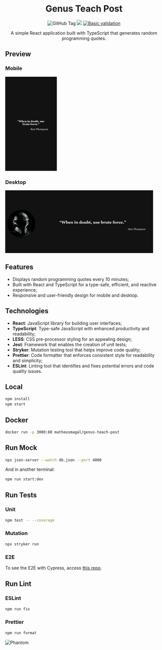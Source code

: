 <div align="center">

# Genus Teach Post

![GitHub Tag](https://img.shields.io/github/v/tag/matheusmfranco/genus-teach-post) ![](https://img.shields.io/badge/Framework-react-brightgreen) [![Basic validation](https://github.com/actions/labeler/actions/workflows/basic-validation.yml/badge.svg?branch=main)](https://github.com/actions/labeler/actions/workflows/basic-validation.yml)

A simple React application built with TypeScript that generates random programming quotes.

</div>

## Preview

### Mobile

<img src="/prints/mobile.png" height="300" />

### Desktop

<img src="/prints/desktop.png" height="200" />

## Features

- Displays random programming quotes every 10 minutes;
- Built with React and TypeScript for a type-safe, efficient, and reactive experience;
- Responsive and user-friendly design for mobile and desktop.

## Technologies

- **React**: JavaScript library for building user interfaces;
- **TypeScript**: Type-safe JavaScript with enhanced productivity and readability;
- **LESS**: CSS pre-processor styling for an appealing design;
- **Jest**: Framework that enables the creation of unit tests;
- **Stryker**: Mutation testing tool that helps improve code quality;
- **Prettier**: Code formatter that enforces consistent style for readability and simplicity;
- **ESLint**: Linting tool that identifies and fixes potential errors and code quality issues.

## Local

```bash
npm install
npm start
```

## Docker

```bash
docker run -p 3000:80 matheusmagal/genus-teach-post
```

## Run Mock

```bash
npx json-server --watch db.json --port 4000
```

And in another terminal:

```bash
npm run start:dev
```

## Run Tests

### Unit

```bash
npm test -- --coverage
```

### Mutation

```bash
npx stryker run
```

### E2E

To see the E2E with Cypress, access [this repo](https://github.com/MatheusMFranco/spreadReport).

## Run Lint
### ESLint
```bash
npm run fix
```
### Prettier
```bash
npm run format
```

![Phantom](https://64.media.tumblr.com/77972cf8d91bfd75e520f637f9795098/tumblr_n8qf1jYwcs1r0j0yso1_400.gif)
